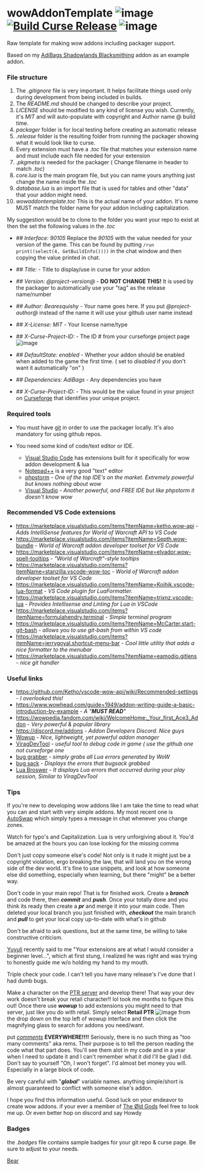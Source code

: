 # wowAddonTemplate  ![image](https://img.shields.io/github/repo-size/N6REJ/wowAddonTemplate)  [![Build Curse Release](https://github.com/N6REJ/wowAddonTemplate/actions/workflows/action.yml/badge.svg)](https://github.com/N6REJ/wowAddonTemplate/actions/workflows/action.yml)  ![image](https://img.shields.io/badge/Supports-Shadowlands-0B68D7)
Raw template for making wow addons including packager support.

Based on my [AdiBags Shadowlands Blacksmithing](https://github.com/N6REJ/AdiBags_Shadowlands_Blacksmithing) addon as an example addon.

### File structure
1) The *.gitignore* file is very important.  It helps facilitate things used only during development from being included in builds.
2) The *README.md* should be changed to describe your project.
3) *LICENSE* should be modified to any kind of license you wish.  Currently, it's *MIT* and will auto-populate with copyright and Author name @ build time.
4) *packager* folder is for local testing before creating an automatic release 
5) *.release* folder is the resulting folder from running the packager showing what it would look like to curse.
6) Every extension must have a *.toc* file that matches your extension name and must include each file needed for your extension
7) *.pkgmeta* is needed for the packager  ( Change filename in header to match _.toc_)
8) *core.lua* is the main program file, but you can name yours anything just change the name inside the *.toc*
9) *database.lua* is an import file that is used for tables and other "data" that your addon might need.
10) *wowaddontemplate.toc*   This is the actual name of your addon.  It's name MUST match the folder name for your addon including capitalization.
    
    
My suggestion would be to clone to the folder you want your repo to exist at then the set the following values in the *.toc*
* *## Interface: 90105* Replace the *90105* with the value needed for your version of the game.  This can be found by putting ```/run print((select(4, GetBuildInfo())))``` in the chat window
and then copying the value printed in chat.

* *## Title:* - Title to display/use in curse for your addon
* *## Version: @project-version@* - <b>DO NOT CHANGE THIS!</b>  It is used by the packager to automatically use your "tag" as the release name/number
* *## Author: Bearesquishy*  - Your name goes here.  If you put *@project-author@* instead of the name it will use your github user name instead
* *## X-License: MIT*  - Your license name/type
* *## X-Curse-Project-ID:*  - The ID # from your curseforge project page ![image](https://user-images.githubusercontent.com/1850089/140423589-df284750-aa28-4007-a098-a7dbad8c0581.png)

* *## DefaultState: enabled*  - Whether your addon should be enabled when added to the game the first time. ( set to *disabled* if you don't want it automatically "on" )
* *## Dependencies: AdiBags*  - Any dependencies you have
* *## X-Curse-Project-ID:* - This would be the value found in your project on [Curseforge](http://curseforge.com) that identifies your unique project.

### Required tools
* You must have [git](https://gitforwindows.org/) in order to use the packager locally.  It's also mandatory for using github repos.

* You need some kind of code/text editor or IDE.
  * [Visual Studio Code](https://code.visualstudio.com/) has extensions built for it specifically for wow addon development & lua
  * [Notepad++](https://notepad-plus-plus.org/) is a very good "text" editor
  * [phpstorm](https://www.jetbrains.com/phpstorm/) - *One of the top IDE's on the market.  Extremely powerful but knows nothing about wow*
  * [Visual Studio](https://visualstudio.microsoft.com/vs/preview/) - *Another powerful, and FREE IDE but like phpstorm it doesn't know wow*
  
  
### Recommended VS Code extensions
* https://marketplace.visualstudio.com/items?itemName=ketho.wow-api - *Adds IntelliSense features for World of Warcraft API to VS Code*
* https://marketplace.visualstudio.com/items?itemName=Septh.wow-bundle - *World of Warcraft addon developer toolset for VS Code*
* https://marketplace.visualstudio.com/items?itemName=elvador.wow-spell-tooltips - *"World of Warcraft"-style tooltips*
* https://marketplace.visualstudio.com/items?itemName=stanzilla.vscode-wow-toc - *World of Warcraft addon developer toolset for VS Code*
* https://marketplace.visualstudio.com/items?itemName=Koihik.vscode-lua-format - *VS Code plugin for LuaFormatter.*
* https://marketplace.visualstudio.com/items?itemName=trixnz.vscode-lua - *Provides Intellisense and Linting for Lua in VSCode*
* https://marketplace.visualstudio.com/items?itemName=formulahendry.terminal - *Simple terminal program*
* https://marketplace.visualstudio.com/items?itemName=McCarter.start-git-bash - *allows you to use git-bash from within VS code*
* https://marketplace.visualstudio.com/items?itemName=jerrygoyal.shortcut-menu-bar - *Cool little utility that adds a nice formatter to the menubar*
* https://marketplace.visualstudio.com/items?itemName=eamodio.gitlens - *nice git handler*

### Useful links
* https://github.com/Ketho/vscode-wow-api/wiki/Recommended-settings - *I overlooked this!*
* https://www.wowhead.com/guide=1949/addon-writing-guide-a-basic-introduction-by-example - *A "<b>MUST READ</b>"*
* https://wowpedia.fandom.com/wiki/WelcomeHome:_Your_first_Ace3_Addon - *Very powerful & popular library*
* https://discord.me/addons - *Addon Developers Discord.  Nice guys*
* [Wowup](http://wowup.io) - *Nice, lightweight, yet powerful addon manager*
* [ViragDevTool](https://github.com/varren/ViragDevTool) - *useful tool to debug code in game ( use the github one not curseforge one*
* [bug grabber](https://www.curseforge.com/wow/addons/bug-grabber) - *simply grabs all Lua errors generated by WoW*
* [bug sack](https://www.curseforge.com/wow/addons/bugsack) - *Displays the errors that bugsack grabbed*
* [Lua Broswer](https://www.curseforge.com/wow/addons/lua-browser) - *It displays Lua errors that occurred during your play session, Similar to ViragDevTool*

### Tips
If you're new to developing wow addons like I am take the time to read what you can and start with very simple addons.
My most recent one is [AutoSwap](https://github.com/N6REJ/Auto_Swap) which simply types a message in chat whenever you change zones.

Watch for typo's and Capitalization.  Lua is very unforgiving about it.  You'd be amazed at the hours you can lose looking for the missing comma

Don't just copy someone else's code!  Not only is it rude it might just be a copyright violation, ergo breaking the law, that will land you on the wrong side of the dev world.
It's fine to use snippets, and look at how someone else did something, especially when learning, but there "might" be a better way.

Don't code in your main repo!  That is for finished work.  Create a *<b>branch</b>* and code there, then *<b>commit</b>* and *<b>push</b>*.  Once your totally done and you think its ready then create
a *<b>pr</b>* and merge it into your main code.  Then deleted your local branch you just finished with, *<b>checkout</b>* the main branch and *<b>pull</b>* to get your local 
copy up-to-date with what's in github

Don't be afraid to ask questions, but at the same time, be willing to take constructive criticism.

[Yuyuli](https://www.curseforge.com/members/yuyuli/projects) recently said to me "Your extensions are at what I would consider a beginner level...", which at first stung, I realized he was right and was trying to honestly guide me w/o holding my hand to my mouth.

Triple check your code.  I can't tell you have many release's I've done that I had dumb bugs.

Make a character on the [PTR server](https://us.battle.net/support/en/article/32229) and develop there!  That way your dev work doesn't break your retail character!! lol
took me months to figure this out!
Once there use *<b>wowup</b>* to add extensions you might need to that server, just like you do with retail.
Simply select <b>Retail PTR</b> ![image](https://user-images.githubusercontent.com/1850089/140425422-698057f6-2420-4bf6-af19-66587ee4846e.png)
 from the drop down on the top left of wowup interface and then click the magnifying glass to search for addons you need/want.

put *[comments](https://www.lua.org/pil/1.3.html)* <b>EVERYWHERE!!!!</b> Seriously, there is no such thing as "too many comments" aka rems.  Their purpose is to tell the person
reading the code what that part does.  You'll see them alot in my code and in a year when I need to update it and I can't remember what it did I'll be glad I did.
Don't say to yourself "Oh, I won't forget".  I'd almost bet money you will.  Especially in a large block of code.

Be very careful with "*<b>global</b>*" variable names.  anything simple/short is almost guaranteed to conflict with someone else's addon.

I hope you find this information useful.  Good luck on your endeavor to create wow addons.
if your ever a member of [The Øld Gods](https://www.guilded.gg/The-Old-Gods) feel free to look me up.  Or even better hop on discord and say Howdy

### Badges
the _.badges_ file contains sample badges for your git repo & curse page.  Be sure to adjust to your needs. 

[Bear](https://www.curseforge.com/members/bearleeable/projects)
